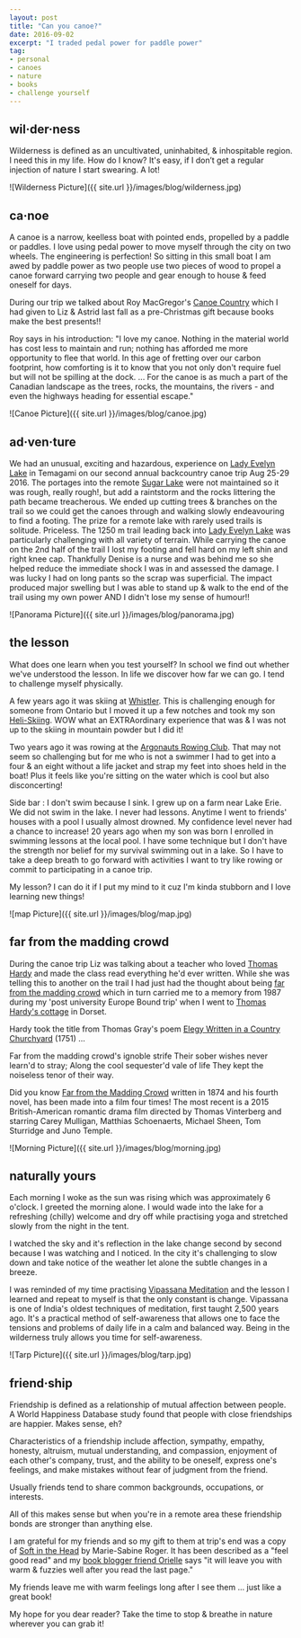 ```yaml
---
layout: post
title: "Can you canoe?"
date: 2016-09-02
excerpt: "I traded pedal power for paddle power"
tag:
- personal
- canoes
- nature
- books
- challenge yourself
---
```


## wil·der·ness

Wilderness is defined as an uncultivated, uninhabited, & inhospitable region.
I need this in my life. How do I know? It's easy, if I don’t get a regular injection of nature I start swearing. A lot!

![Wilderness Picture]({{ site.url }}/images/blog/wilderness.jpg)

## ca·noe

A canoe is a narrow, keelless boat with pointed ends, propelled by a paddle or paddles.
I love using pedal power to move myself through the city on two wheels. The engineering is perfection! So sitting in this small boat I am awed by paddle power as two people use two pieces of wood to propel a canoe forward carrying two people and gear enough to house & feed oneself for days.

During our trip we talked about Roy MacGregor's [Canoe Country](http://penguinrandomhouse.ca/books/217532/canoe-country#9780307361424) which I had given to Liz & Astrid last fall as a pre-Christmas gift because books make the best presents!!

Roy says in his introduction: "I love my canoe. Nothing in the material world has cost less to maintain and run; nothing has afforded me more opportunity to flee that world. In this age of fretting over our carbon footprint, how comforting is it to know that you not only don't require fuel but will not be spilling at the dock. ... For the canoe is as much a part of the Canadian landscape as the trees, rocks, the mountains, the rivers - and even the highways heading for essential escape."

![Canoe Picture]({{ site.url }}/images/blog/canoe.jpg)

## ad·ven·ture

We had an unusual, exciting and hazardous, experience on [Lady Evelyn Lake](https://www.ontarioparks.com/park/ladyevelynsmoothwater) in Temagami on our second annual backcountry canoe trip Aug 25-29 2016.
The portages into the remote [Sugar Lake](http://mapcarta.com/24663560) were not maintained so it was rough, really rough!, but add a raintstorm and the rocks littering the path became treacherous.  We ended up cutting trees & branches on the trail so we could get the canoes through and walking slowly endeavouring to find a footing. The prize for a remote lake with rarely used trails is solitude. Priceless.
The 1250 m trail leading back into [Lady Evelyn Lake](https://www.ontarioparks.com/park/ladyevelynsmoothwater) was particularly challenging with all variety of terrain. While carrying the canoe on the 2nd half of the trail I lost my footing and fell hard on my left shin and right knee cap. Thankfully Denise is a nurse and was behind me so she helped reduce the immediate shock I was in and assessed the damage. I was lucky I had on long pants so the scrap was superficial. The impact produced major swelling but I was able to stand up & walk to the end of the trail using my own power AND I didn't lose my sense of humour!!

![Panorama Picture]({{ site.url }}/images/blog/panorama.jpg)

## the lesson

What does one learn when you test yourself? In school we find out whether we've understood the lesson. In life we discover how far we can go. I tend to challenge myself physically.

A few years ago it was skiing at [Whistler](https://www.whistlerblackcomb.com/). This is challenging enough for someone from Ontario but I moved it up a few notches and took my son [Heli-Skiing](http://www.whistlerheliskiing.com/). WOW what an EXTRAordinary experience that was & I was not up to the skiing in mountain powder but I did it!

Two years ago it was rowing at the [Argonauts Rowing Club](http://www.argonautrowingclub.com/). That may not seem so challenging but for me who is not a swimmer I had to get into a four & an eight without a life jacket and strap my feet into shoes held in the boat! Plus it feels like you're sitting on the water which is cool but also disconcerting!  

Side bar : I don't swim because I sink. I grew up on a farm near Lake Erie. We did not swim in the lake. I never had lessons. Anytime I went to friends' houses with a pool I usually almost drowned.  My confidence level never had a chance to increase!  20 years ago when my son was born I enrolled in swimming lessons at the local pool. I have some technique but I don't have the strength nor belief for my survival swimming out in a lake. So I have to take a deep breath to go forward with activities I want to try like rowing or commit to participating in a canoe trip.

My lesson?  I can do it if I put my mind to it cuz I'm kinda stubborn and I love learning new things!

![map Picture]({{ site.url }}/images/blog/map.jpg)

## far from the madding crowd

During the canoe trip Liz was talking about a teacher who loved [Thomas Hardy](https://interestingliterature.com/2015/02/23/the-best-thomas-hardy-novels/) and made the class read everything he'd ever written.  While she was telling this to another on the trail I had just had the thought about being [far from the madding crowd](https://en.wikipedia.org/wiki/Far_from_the_Madding_Crowd) which in turn carried me to a memory from 1987 during my 'post university Europe Bound trip' when I went to [Thomas Hardy's cottage](https://www.nationaltrust.org.uk/hardys-cottage) in Dorset.

Hardy took the title from Thomas Gray's poem [Elegy Written in a Country Churchyard](https://en.wikipedia.org/wiki/Elegy_Written_in_a_Country_Churchyard) (1751) ...

Far from the madding crowd's ignoble strife
Their sober wishes never learn'd to stray;
Along the cool sequester'd vale of life
They kept the noiseless tenor of their way.

Did you know [Far from the Madding Crowd](https://en.wikipedia.org/wiki/Far_from_the_Madding_Crowd) written in 1874 and his fourth novel, has been made into a film four times! The most recent is a 2015 British-American romantic drama film directed by Thomas Vinterberg and starring Carey Mulligan, Matthias Schoenaerts, Michael Sheen, Tom Sturridge and Juno Temple.

![Morning Picture]({{ site.url }}/images/blog/morning.jpg)

## naturally yours

Each morning I woke as the sun was rising which was approximately 6 o'clock. I greeted the morning alone. I would wade into the lake for a refreshing (chilly) welcome and dry off while practising yoga and stretched slowly from the night in the tent.

I watched the sky and it's reflection in the lake change second by second because I was watching and I noticed. In the city it's challenging to slow down and take notice of the weather let alone the subtle changes in a breeze.

I was reminded of my time practising [Vipassana Meditation](http://www.torana.dhamma.org/) and the lesson I learned and repeat to myself is that the only constant is change. Vipassana is one of India's oldest techniques of meditation, first taught 2,500 years ago. It's a practical method of self-awareness that allows one to face the tensions and problems of daily life in a calm and balanced way. Being in the wilderness truly allows you time for self-awareness.

![Tarp Picture]({{ site.url }}/images/blog/tarp.jpg)

## friend·ship

Friendship is defined as a relationship of mutual affection between people. A World Happiness Database study found that people with close friendships are happier. Makes sense, eh?

Characteristics of a friendship include affection, sympathy, empathy, honesty, altruism, mutual understanding, and compassion, enjoyment of each other's company, trust, and the ability to be oneself, express one's feelings, and make mistakes without fear of judgment from the friend.

Usually friends tend to share common backgrounds, occupations, or interests.

All of this makes sense but when you're in a remote area these friendship bonds are stronger than anything else.  

I am grateful for my friends and so my gift to them at trip's end was a copy of [Soft in the Head](http://penguinrandomhouse.ca/programs/tms-book-club/blog/counting-pigeons) by Marie-Sabine Roger. It has been described as a "feel good read" and my [book blogger friend Orielle](http://www.letstakeashelfie.ca/) says "it will leave you with warm & fuzzies well after you read the last page."

My friends leave me with warm feelings long after I see them ... just like a great book!

My hope for you dear reader? Take the time to stop & breathe in nature wherever you can grab it!

